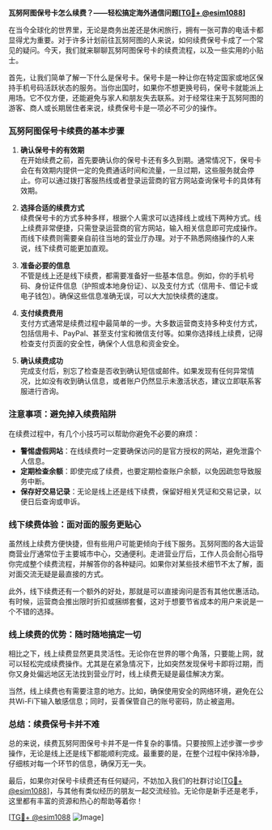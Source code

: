 **瓦努阿图保号卡怎么续费？——轻松搞定海外通信问题[[TG💪+ @esim1088](https://t.me/s/esim1088)]**

在当今全球化的世界里，无论是商务出差还是休闲旅行，拥有一张可靠的电话卡都显得尤为重要。对于许多计划前往瓦努阿图的人来说，如何续费保号卡成了一个常见的疑问。今天，我们就来聊聊瓦努阿图保号卡的续费流程，以及一些实用的小贴士。

首先，让我们简单了解一下什么是保号卡。保号卡是一种让你在特定国家或地区保持手机号码活跃状态的服务。当你出国时，如果你不想更换号码，保号卡就能派上用场。它不仅方便，还能避免与家人和朋友失去联系。对于经常往来于瓦努阿图的游客、商人或长期居住者来说，续费保号卡是一项必不可少的操作。

### 瓦努阿图保号卡续费的基本步骤

1. **确认保号卡的有效期**  
   在开始续费之前，首先要确认你的保号卡还有多久到期。通常情况下，保号卡会在有效期内提供一定的免费通话时间和流量，一旦过期，这些服务就会停止。你可以通过拨打客服热线或者登录运营商的官方网站查询保号卡的具体有效期。

2. **选择合适的续费方式**  
   续费保号卡的方式多种多样，根据个人需求可以选择线上或线下两种方式。线上续费非常便捷，只需登录运营商的官方网站，输入相关信息即可完成操作。而线下续费则需要亲自前往当地的营业厅办理。对于不熟悉网络操作的人来说，线下续费可能更加直观。

3. **准备必要的信息**  
   不管是线上还是线下续费，都需要准备好一些基本信息。例如，你的手机号码、身份证件信息（护照或本地身份证）、以及支付方式（信用卡、借记卡或电子钱包）。确保这些信息准确无误，可以大大加快续费的速度。

4. **支付续费费用**  
   支付方式通常是续费过程中最简单的一步。大多数运营商支持多种支付方式，包括信用卡、PayPal、甚至支付宝和微信支付等。如果你选择线上续费，记得检查支付页面的安全性，确保个人信息和资金安全。

5. **确认续费成功**  
   完成支付后，别忘了检查是否收到确认短信或邮件。如果发现有任何异常情况，比如没有收到确认信息，或者账户仍然显示未激活状态，建议立即联系客服进行咨询。

### 注意事项：避免掉入续费陷阱

在续费过程中，有几个小技巧可以帮助你避免不必要的麻烦：

- **警惕虚假网站**：在线续费时一定要确保访问的是官方授权的网站，避免泄露个人信息。
- **定期检查余额**：即使完成了续费，也要定期检查账户余额，以免因疏忽导致服务中断。
- **保存好交易记录**：无论是线上还是线下续费，保留好相关凭证和交易记录，以便日后查询或申诉。

### 线下续费体验：面对面的服务更贴心

虽然线上续费方便快捷，但有些用户可能更倾向于线下服务。瓦努阿图的各大运营商营业厅通常位于主要城市中心，交通便利。走进营业厅后，工作人员会耐心指导你完成整个续费流程，并解答你的各种疑问。如果你对某些技术细节不太了解，面对面交流无疑是最直接的方式。

此外，线下续费还有一个额外的好处，那就是可以直接询问是否有其他优惠活动。有时候，运营商会推出限时折扣或捆绑套餐，这对于想要节省成本的用户来说是一个不错的选择。

### 线上续费的优势：随时随地搞定一切

相比之下，线上续费显然更具灵活性。无论你在世界的哪个角落，只要能上网，就可以轻松完成续费操作。尤其是在紧急情况下，比如突然发现保号卡即将过期，而你又身处偏远地区无法找到营业厅时，线上续费无疑是最佳解决方案。

当然，线上续费也有需要注意的地方。比如，确保使用安全的网络环境，避免在公共Wi-Fi下输入敏感信息；同时，妥善保管自己的账号密码，防止被盗用。

### 总结：续费保号卡并不难

总的来说，续费瓦努阿图保号卡并不是一件复杂的事情。只要按照上述步骤一步步操作，无论是线上还是线下都能顺利完成。最重要的是，在整个过程中保持冷静，仔细核对每一个环节的信息，确保万无一失。

最后，如果你对保号卡续费还有任何疑问，不妨加入我们的社群讨论[[TG💪+ @esim1088](https://t.me/s/esim1088)]，与其他有类似经历的朋友一起交流经验。无论你是新手还是老手，这里都有丰富的资源和热心的帮助等着你！

[[TG💪+ @esim1088](https://t.me/s/esim1088) ![Image](https://i.postimg.cc/4NQfJmqS/Snipaste-2025-05-13-00-14-12.png)]